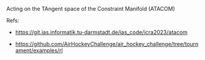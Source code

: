
Acting on the TAngent space of the Constraint Manifold (ATACOM)

Refs:

- https://git.ias.informatik.tu-darmstadt.de/ias_code/icra2023/atacom

- https://github.com/AirHockeyChallenge/air_hockey_challenge/tree/tournament/examples/rl